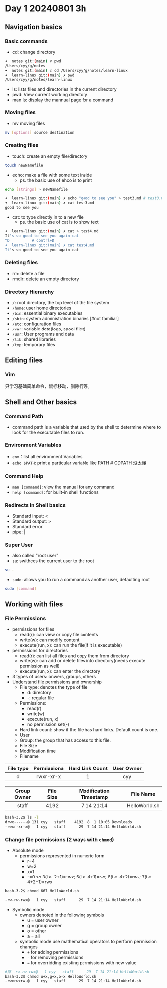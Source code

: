 # Day 1 20240801 3h

## Navigation basics

### Basic commands
* cd: change directory
```bash
➜  notes git:(main) ✗ pwd
/Users/cyy/g/notes
➜  notes git:(main) ✗ cd /Users/cyy/g/notes/learn-linux
➜  learn-linux git:(main) ✗ pwd
/Users/cyy/g/notes/learn-linux
```
* ls: lists files and directories in the current directory
* pwd: View current working directory
* man ls: display the mannual page for a command
### Moving files
* mv moving files
```sh
mv [options] source destination
```
### Creating files
* touch: create an empty file/directory
```sh
touch newNamefile
```
* echo: make a file  with some text inside  
    * ps. the basic use of ehco is to print
```sh
echo [strings] > newNamefile

➜  learn-linux git:(main) ✗ echo "good to see you" > test3.md # test3.md 本不存在，
➜  learn-linux git:(main) ✗ cat test3.md  
good to see you
```
* cat: to type directly in to a new file 
    * ps. the basic use of cat is to show text 
```sh
➜  learn-linux git:(main) ✗ cat > test4.md
It's so good to see you again cat
^D          # contrl+D
➜  learn-linux git:(main) ✗ cat test4.md
It's so good to see you again cat
```
### Deleting files
* rm: delete a file
* rmdir: delete an empty directory

### Directory Hierarchy
* `/`: root directory, the top level of the file system
* `/home`: user home directories
* `/bin`: essential binary executables
* `/sbin`: system administration binaries   [#not familiar]
* `/etc`: configuration files
* `/var`: variable data(logs, spool files)
* `/usr`: User programs and data
* `/lib`: shared libraries
* `/tmp`: temporary files

## Editing files
### Vim
只学习基础简单命令，鼠标移动，删除行等。

## Shell and Other basics
### Command Path
* command path is a variable that used by the shell to determine where to look for the executable files to run.
### Environment Variables
* `env`：list all environment Variables
* `echo $PATH`: print a particular variable like PATH    # CDPATH 没太懂
### Command Help
* `man [command]`: view the manual for any command
* `help [command]`: for built-in shell functions
### Redirects in Shell basics
* Standard input: <
* Standard output: >
* Standard error
* pipe: |
### Super User
* also called "root user"
* `su`: swithces the current user to the root
```sh
su -
```
* `sudo`: allows you to run a command as another user, defaulting root
```sh
sudo [command]
```
## Working with files
### File Permissions
* permissions for files
    * read(r): can view or copy file contents
    * write(w): can modify content
    * execute(run, x): can run the file(if it is executable)
* permissions for directories
    * read(r): can list all files and copy them from directory
    * write(w): can add or delete files into directory(needs execute permission as well)
    * execute(run, x): can enter the directory
* 3 types of users: onwers, groups, others
* Understand file permissions and ownership 
    - File type: denotes the type of file
        - d: directory
        - -: regular file
    - Permissions: 
        - read(r)
        - write(w)
        - execute(run, x)
        - no permission set(-)
    - Hard link count: show if the file has hard links. Default count is one.
    - User
    - Group: the group that has access to this file.
    - File Size
    - Modification time
    - Filename

|File type    |Permissions    |Hard Link Count   |User Owner     |
|:---------:|:------------:|:------------:|:-----------:|
|d|rwxr-xr-x|1|cyy|  

Group Owner|File Size|Modification Timestamp|File Name|  
|:-------:|:----------:|:---------:|:---------:|
|staff|4192|7 14 21:14|HelloWorld.sh|

```bash
bash-3.2$ ls -l
drwx------@ 131 cyy   staff    4192  8  1 10:05 Downloads
-rwxr-xr-x@   1 cyy   staff      29  7 14 21:14 HelloWorld.sh
```
### Change file permissions (2 ways with `chmod`)
* Absolute mode
    * permissions represented in numeric form
        - r=4
        - w=2
        - x=1
        - -=0
    so 3(i.e. 2+1)=-wx; 5(i.e. 4+1)=r-x; 6(i.e. 4+2)=rw-; 7(i.e. 4+2+1)=rwx

```sh
bash-3.2$ chmod 667 HelloWorld.sh

-rw-rw-rwx@   1 cyy   staff      29  7 14 21:14 HelloWorld.sh
```

* Symbolic mode
    - owners denoted in the following symbols
        - u = user owner 
        - g = group owner
        - o = other
        - a = all
    - symbolic mode use mathematical operators to perform permission changes
        - `+` for adding permissions
        - `-` for removing permissions
        - `=` for overridding existing permissions with new value
```sh
#原 -rw-rw-rwx@   1 cyy   staff      29  7 14 21:14 HelloWorld.sh
bash-3.2$ chmod u+x,g+x,o-x HelloWorld.sh
-rwxrwxrw-@   1 cyy   staff      29  7 14 21:14 HelloWorld.sh
```
